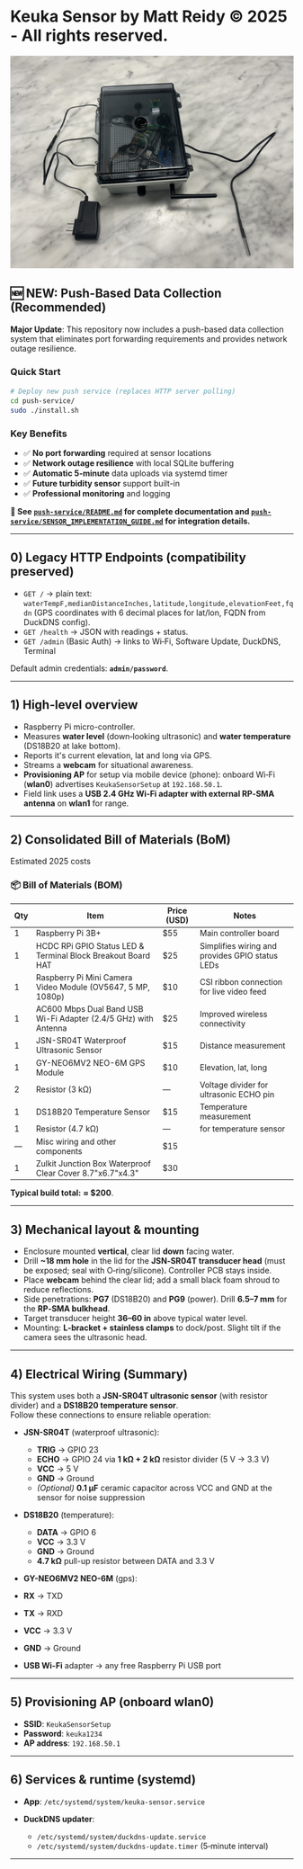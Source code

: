 # Keuka Sensor by Matt Reidy © 2025 - All rights reserved.
![Keuka Sensor](docs/sensor.jpg)

## 🆕 **NEW: Push-Based Data Collection (Recommended)**

**Major Update**: This repository now includes a push-based data collection system that eliminates port forwarding requirements and provides network outage resilience.

### Quick Start
```bash
# Deploy new push service (replaces HTTP server polling)
cd push-service/
sudo ./install.sh
```

### Key Benefits
- ✅ **No port forwarding** required at sensor locations
- ✅ **Network outage resilience** with local SQLite buffering
- ✅ **Automatic 5-minute** data uploads via systemd timer
- ✅ **Future turbidity sensor** support built-in
- ✅ **Professional monitoring** and logging

**📖 See [`push-service/README.md`](push-service/README.md) for complete documentation and [`push-service/SENSOR_IMPLEMENTATION_GUIDE.md`](push-service/SENSOR_IMPLEMENTATION_GUIDE.md) for integration details.**

---

## 0) Legacy HTTP Endpoints (compatibility preserved)

- `GET /` → plain text: `waterTempF,medianDistanceInches,latitude,longitude,elevationFeet,fqdn` (GPS coordinates with 6 decimal places for lat/lon, FQDN from DuckDNS config).
- `GET /health` → JSON with readings + status.
- `GET /admin` (Basic Auth) → links to Wi‑Fi, Software Update, DuckDNS, Terminal

Default admin credentials: **`admin/password`**.

---

## 1) High‑level overview
- Raspberry Pi micro-controller.
- Measures **water level** (down‑looking ultrasonic) and **water temperature** (DS18B20 at lake bottom).
- Reports it's current elevation, lat and long via GPS.
- Streams a **webcam** for situational awareness.
- **Provisioning AP** for setup via mobile device (phone): onboard Wi‑Fi (**wlan0**) advertises `KeukaSensorSetup` at `192.168.50.1`.
- Field link uses a **USB 2.4 GHz Wi‑Fi adapter with external RP‑SMA antenna** on **wlan1** for range.

---

## 2) Consolidated Bill of Materials (BoM)

Estimated 2025 costs



### 📦 Bill of Materials (BOM)

| Qty | Item                                                                                                     | Price (USD) | Notes |
|-----|----------------------------------------------------------------------------------------------------------|-------------|-------|
| 1   | Raspberry Pi 3B+                                                                                         | $55         | Main controller board |
| 1   | HCDC RPi GPIO Status LED & Terminal Block Breakout Board HAT                                             | $25         | Simplifies wiring and provides GPIO status LEDs |
| 1   | Raspberry Pi Mini Camera Video Module (OV5647, 5 MP, 1080p)                                              | $10         | CSI ribbon connection for live video feed |
| 1   | AC600 Mbps Dual Band USB Wi-Fi Adapter (2.4/5 GHz) with Antenna                                          | $25         | Improved wireless connectivity |
| 1   | JSN-SR04T Waterproof Ultrasonic Sensor                                                                   | $15         | Distance measurement |
| 1   | GY-NEO6MV2 NEO-6M GPS Module                                                                             | $10         | Elevation, lat, long |
| 2   | Resistor  (3 kΩ)                                                                                         | —           | Voltage divider for ultrasonic ECHO pin |
| 1   | DS18B20 Temperature Sensor                                                                               | $15         | Temperature measurement |
| 1   | Resistor (4.7 kΩ)                                                                                        | —           | for temperature sensor |
| —   | Misc wiring and other components                                                                         | $15         |  |
| 1   | Zulkit Junction Box Waterproof Clear Cover 8.7"x6.7"x4.3"                                                | $30         |  |


**Typical build total:** **≈ $200**.

---

## 3) Mechanical layout & mounting

- Enclosure mounted **vertical**, clear lid **down** facing water.  
- Drill **~18 mm hole** in the lid for the **JSN‑SR04T transducer head** (must be exposed; seal with O‑ring/silicone). Controller PCB stays inside.
- Place **webcam** behind the clear lid; add a small black foam shroud to reduce reflections.
- Side penetrations: **PG7** (DS18B20) and **PG9** (power). Drill **6.5–7 mm** for the **RP‑SMA bulkhead**.
- Target transducer height **36–60 in** above typical water level.
- Mounting: **L‑bracket + stainless clamps** to dock/post. Slight tilt if the camera sees the ultrasonic head.

---

## 4) Electrical Wiring (Summary)

This system uses both a **JSN-SR04T ultrasonic sensor** (with resistor divider) and a **DS18B20 temperature sensor**.  
Follow these connections to ensure reliable operation:

- **JSN-SR04T** (waterproof ultrasonic):
  - **TRIG** → GPIO 23
  - **ECHO** → GPIO 24 via **1 kΩ + 2 kΩ** resistor divider (5 V → 3.3 V)
  - **VCC** → 5 V
  - **GND** → Ground
  - *(Optional)* **0.1 µF** ceramic capacitor across VCC and GND at the sensor for noise suppression

- **DS18B20** (temperature):
  - **DATA** → GPIO 6
  - **VCC** → 3.3 V
  - **GND** → Ground
  - **4.7 kΩ** pull-up resistor between DATA and 3.3 V
 
 - **GY-NEO6MV2 NEO-6M** (gps):
  - **RX** → TXD
  - **TX** → RXD
  - **VCC** → 3.3 V
  - **GND** → Ground

- **USB Wi-Fi** adapter → any free Raspberry Pi USB port

---

## 5) Provisioning AP (onboard wlan0)

- **SSID**: `KeukaSensorSetup`  
- **Password**: `keuka1234`  
- **AP address**: `192.168.50.1` 

---

## 6) Services & runtime (systemd)

- **App**: `/etc/systemd/system/keuka-sensor.service`  

- **DuckDNS updater**:  
  - `/etc/systemd/system/duckdns-update.service`  
  - `/etc/systemd/system/duckdns-update.timer` (5‑minute interval)

---
